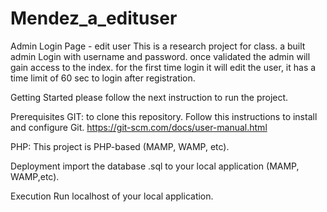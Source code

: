 # Mendez_a_edituser

Admin Login Page - edit user
This is a research project for class. a built admin Login with username and password. once validated the admin will gain access to the index. for the first time login it will edit the user, it has a time limit of 60 sec to login after registration.


Getting Started
please follow the next instruction to run the project.

Prerequisites
GIT: to clone this repository. Follow this instructions to install and configure Git. https://git-scm.com/docs/user-manual.html

PHP: This project is PHP-based (MAMP, WAMP, etc).

Deployment
import the database .sql to your local application (MAMP, WAMP,etc).

Execution
Run localhost of your local application.
